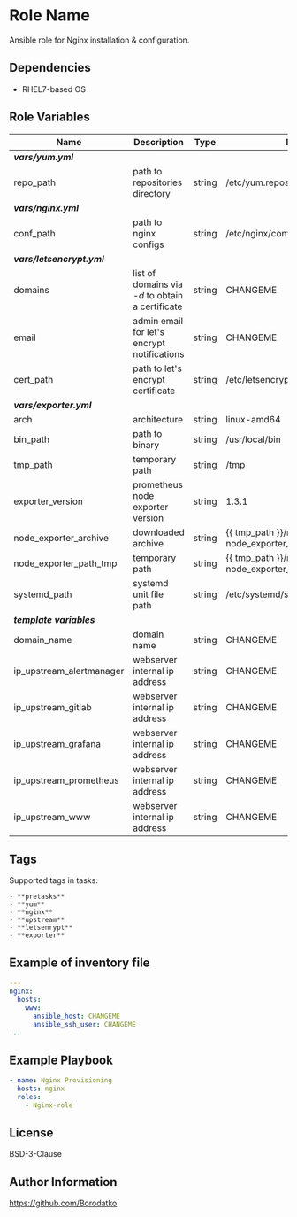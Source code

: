 Role Name
=========

Ansible role for Nginx installation & configuration.


Dependencies
------------

 - RHEL7-based OS


Role Variables
--------------

| Name                       | Description                                      | Type   | Default Value                                                              |
|----------------------------|--------------------------------------------------|--------|----------------------------------------------------------------------------|
| ***vars/yum.yml***                                                                                                                                                  |
| repo_path                  | path to repositories directory                   | string | /etc/yum.repos.d                                                           |
| ***vars/nginx.yml***                                                                                                                                                |
| conf_path                  | path to nginx configs                            | string | /etc/nginx/conf.d                                                          |
| ***vars/letsencrypt.yml***                                                                                                                                          |
| domains                    | list of domains via *-d* to obtain a certificate | string | CHANGEME                                                                   |
| email                      | admin email for let's encrypt notifications      | string | CHANGEME                                                                   |
| cert_path                  | path to let's encrypt certificate                | string | /etc/letsencrypt/live/CHANGEME/cert.pem                                    |
| ***vars/exporter.yml***                                                                                                                                             |
| arch                       | architecture                                     | string | linux-amd64                                                                |
| bin_path                   | path to binary                                   | string | /usr/local/bin                                                             |
| tmp_path                   | temporary path                                   | string | /tmp                                                                       |
| exporter_version           | prometheus node exporter version                 | string | 1.3.1                                                                      |
| node_exporter_archive      | downloaded archive                               | string | {{ tmp_path }}/node_exporter-{{ node_exporter_version }}.{{ arch }}.tar.gz |
| node_exporter_path_tmp     | temporary path                                   | string | {{ tmp_path }}/node_exporter-{{ node_exporter_version }}.{{ arch }}        |
| systemd_path               | systemd unit file path                           | string | /etc/systemd/system                                                        |
| ***template variables***                                                                                                                                            |
| domain_name                | domain name                                      | string | CHANGEME                                                                   |
| ip_upstream_alertmanager   | webserver internal ip address                    | string | CHANGEME                                                                   |
| ip_upstream_gitlab         | webserver internal ip address                    | string | CHANGEME                                                                   |
| ip_upstream_grafana        | webserver internal ip address                    | string | CHANGEME                                                                   |
| ip_upstream_prometheus     | webserver internal ip address                    | string | CHANGEME                                                                   |
| ip_upstream_www            | webserver internal ip address                    | string | CHANGEME                                                                   |


Tags
----

Supported tags in tasks:

    - **pretasks**
    - **yum**
    - **nginx**
    - **upstream**
    - **letsenrypt**
    - **exporter**


Example of inventory file
-------------------------

```yaml
---
nginx:
  hosts:
    www:
      ansible_host: CHANGEME
      ansible_ssh_user: CHANGEME
...
```


Example Playbook
----------------

```yaml
- name: Nginx Provisioning
  hosts: nginx
  roles:
    - Nginx-role
```


License
-------

BSD-3-Clause


Author Information
------------------

https://github.com/Borodatko
